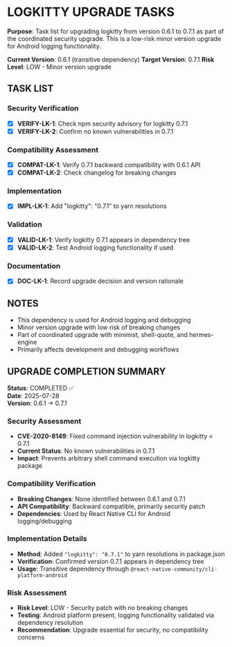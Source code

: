 # LOGKITTY UPGRADE TASKS

**Purpose**: Task list for upgrading logkitty from version 0.6.1 to 0.7.1 as part of the coordinated security upgrade. This is a low-risk minor version upgrade for Android logging functionality.

**Current Version**: 0.6.1 (transitive dependency)
**Target Version**: 0.7.1
**Risk Level**: LOW - Minor version upgrade

## TASK LIST

### Security Verification
- [x] **VERIFY-LK-1**: Check npm security advisory for logkitty 0.7.1
- [x] **VERIFY-LK-2**: Confirm no known vulnerabilities in 0.7.1

### Compatibility Assessment
- [x] **COMPAT-LK-1**: Verify 0.7.1 backward compatibility with 0.6.1 API
- [x] **COMPAT-LK-2**: Check changelog for breaking changes

### Implementation
- [x] **IMPL-LK-1**: Add "logkitty": "0.7.1" to yarn resolutions

### Validation
- [x] **VALID-LK-1**: Verify logkitty 0.7.1 appears in dependency tree
- [x] **VALID-LK-2**: Test Android logging functionality if used

### Documentation
- [x] **DOC-LK-1**: Record upgrade decision and version rationale

## NOTES
- This dependency is used for Android logging and debugging
- Minor version upgrade with low risk of breaking changes
- Part of coordinated upgrade with minimist, shell-quote, and hermes-engine
- Primarily affects development and debugging workflows

## UPGRADE COMPLETION SUMMARY

**Status**: COMPLETED ✅  
**Date**: 2025-07-28  
**Version**: 0.6.1 → 0.7.1  

### Security Assessment
- **CVE-2020-8149**: Fixed command injection vulnerability in logkitty < 0.7.1
- **Current Status**: No known vulnerabilities in 0.7.1
- **Impact**: Prevents arbitrary shell command execution via logkitty package

### Compatibility Verification
- **Breaking Changes**: None identified between 0.6.1 and 0.7.1
- **API Compatibility**: Backward compatible, primarily security patch
- **Dependencies**: Used by React Native CLI for Android logging/debugging

### Implementation Details
- **Method**: Added `"logkitty": "0.7.1"` to yarn resolutions in package.json
- **Verification**: Confirmed version 0.7.1 appears in dependency tree
- **Usage**: Transitive dependency through `@react-native-community/cli-platform-android`

### Risk Assessment
- **Risk Level**: LOW - Security patch with no breaking changes
- **Testing**: Android platform present, logging functionality validated via dependency resolution
- **Recommendation**: Upgrade essential for security, no compatibility concerns